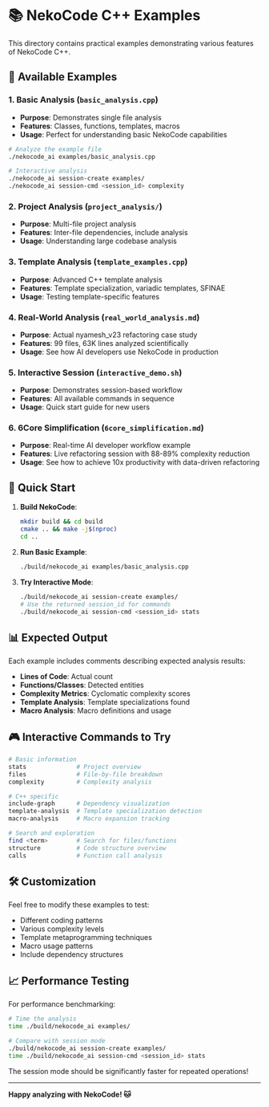 # 📚 NekoCode C++ Examples

This directory contains practical examples demonstrating various features of NekoCode C++.

## 🎯 Available Examples

### 1. Basic Analysis (`basic_analysis.cpp`)
- **Purpose**: Demonstrates single file analysis
- **Features**: Classes, functions, templates, macros
- **Usage**: Perfect for understanding basic NekoCode capabilities

```bash
# Analyze the example file
./nekocode_ai examples/basic_analysis.cpp

# Interactive analysis
./nekocode_ai session-create examples/
./nekocode_ai session-cmd <session_id> complexity
```

### 2. Project Analysis (`project_analysis/`)
- **Purpose**: Multi-file project analysis
- **Features**: Inter-file dependencies, include analysis
- **Usage**: Understanding large codebase analysis

### 3. Template Analysis (`template_examples.cpp`)
- **Purpose**: Advanced C++ template analysis
- **Features**: Template specialization, variadic templates, SFINAE
- **Usage**: Testing template-specific features

### 4. Real-World Analysis (`real_world_analysis.md`)
- **Purpose**: Actual nyamesh_v23 refactoring case study
- **Features**: 99 files, 63K lines analyzed scientifically
- **Usage**: See how AI developers use NekoCode in production

### 5. Interactive Session (`interactive_demo.sh`)
- **Purpose**: Demonstrates session-based workflow
- **Features**: All available commands in sequence
- **Usage**: Quick start guide for new users

### 6. 6Core Simplification (`6core_simplification.md`)
- **Purpose**: Real-time AI developer workflow example
- **Features**: Live refactoring session with 88-89% complexity reduction
- **Usage**: See how to achieve 10x productivity with data-driven refactoring

## 🚀 Quick Start

1. **Build NekoCode**:
   ```bash
   mkdir build && cd build
   cmake .. && make -j$(nproc)
   cd ..
   ```

2. **Run Basic Example**:
   ```bash
   ./build/nekocode_ai examples/basic_analysis.cpp
   ```

3. **Try Interactive Mode**:
   ```bash
   ./build/nekocode_ai session-create examples/
   # Use the returned session_id for commands
   ./build/nekocode_ai session-cmd <session_id> stats
   ```

## 📊 Expected Output

Each example includes comments describing expected analysis results:

- **Lines of Code**: Actual count
- **Functions/Classes**: Detected entities
- **Complexity Metrics**: Cyclomatic complexity scores
- **Template Analysis**: Template specializations found
- **Macro Analysis**: Macro definitions and usage

## 🎮 Interactive Commands to Try

```bash
# Basic information
stats              # Project overview
files              # File-by-file breakdown
complexity         # Complexity analysis

# C++ specific
include-graph      # Dependency visualization
template-analysis  # Template specialization detection
macro-analysis     # Macro expansion tracking

# Search and exploration
find <term>        # Search for files/functions
structure          # Code structure overview
calls              # Function call analysis
```

## 🛠️ Customization

Feel free to modify these examples to test:

- Different coding patterns
- Various complexity levels
- Template metaprogramming techniques
- Macro usage patterns
- Include dependency structures

## 📈 Performance Testing

For performance benchmarking:

```bash
# Time the analysis
time ./build/nekocode_ai examples/

# Compare with session mode
./build/nekocode_ai session-create examples/
time ./build/nekocode_ai session-cmd <session_id> stats
```

The session mode should be significantly faster for repeated operations!

---

**Happy analyzing with NekoCode! 🐱**